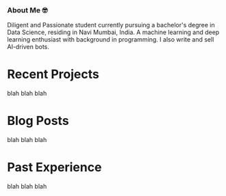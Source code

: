   
<h3>About Me 🤓</h3>
Diligent and Passionate student currently pursuing
a bachelor's degree in Data Science, residing in 
Navi Mumbai, India. A machine learning and deep learning enthusiast
with background in programming. I also write and
sell AI-driven bots. 
<h1>Recent Projects</h1>
blah blah blah
<h1>Blog Posts</h1>
blah blah blah
<h1>Past Experience</h1>
blah blah blah
